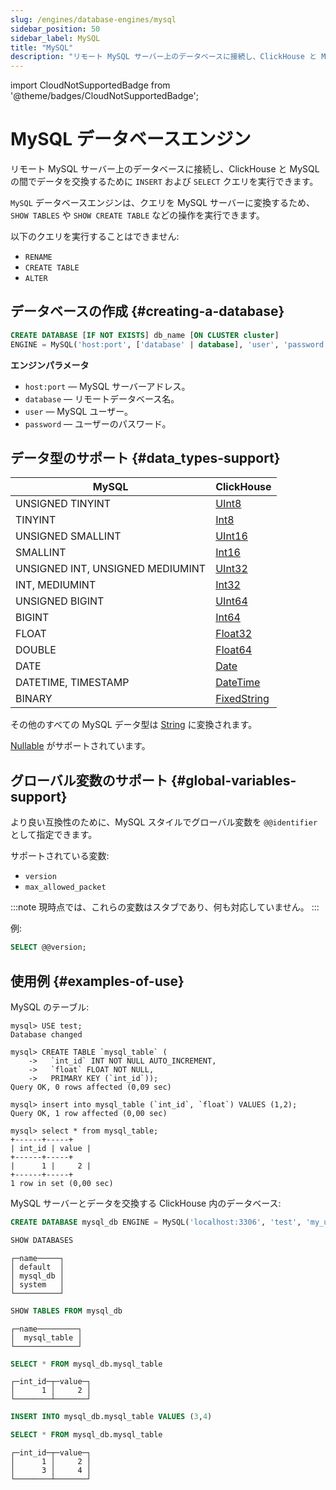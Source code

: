 ```yaml
---
slug: /engines/database-engines/mysql
sidebar_position: 50
sidebar_label: MySQL
title: "MySQL"
description: "リモート MySQL サーバー上のデータベースに接続し、ClickHouse と MySQL の間でデータを交換するために `INSERT` および `SELECT` クエリを実行できるようにします。"
---
```


import CloudNotSupportedBadge from '@theme/badges/CloudNotSupportedBadge';


# MySQL データベースエンジン

<CloudNotSupportedBadge />

リモート MySQL サーバー上のデータベースに接続し、ClickHouse と MySQL の間でデータを交換するために `INSERT` および `SELECT` クエリを実行できます。

`MySQL` データベースエンジンは、クエリを MySQL サーバーに変換するため、`SHOW TABLES` や `SHOW CREATE TABLE` などの操作を実行できます。

以下のクエリを実行することはできません:

- `RENAME`
- `CREATE TABLE`
- `ALTER`

## データベースの作成 {#creating-a-database}

``` sql
CREATE DATABASE [IF NOT EXISTS] db_name [ON CLUSTER cluster]
ENGINE = MySQL('host:port', ['database' | database], 'user', 'password')
```

**エンジンパラメータ**

- `host:port` — MySQL サーバーアドレス。
- `database` — リモートデータベース名。
- `user` — MySQL ユーザー。
- `password` — ユーザーのパスワード。

## データ型のサポート {#data_types-support}

| MySQL                            | ClickHouse                                                   |
|----------------------------------|--------------------------------------------------------------|
| UNSIGNED TINYINT                 | [UInt8](../../sql-reference/data-types/int-uint.md)          |
| TINYINT                          | [Int8](../../sql-reference/data-types/int-uint.md)           |
| UNSIGNED SMALLINT                | [UInt16](../../sql-reference/data-types/int-uint.md)         |
| SMALLINT                         | [Int16](../../sql-reference/data-types/int-uint.md)          |
| UNSIGNED INT, UNSIGNED MEDIUMINT | [UInt32](../../sql-reference/data-types/int-uint.md)         |
| INT, MEDIUMINT                   | [Int32](../../sql-reference/data-types/int-uint.md)          |
| UNSIGNED BIGINT                  | [UInt64](../../sql-reference/data-types/int-uint.md)         |
| BIGINT                           | [Int64](../../sql-reference/data-types/int-uint.md)          |
| FLOAT                            | [Float32](../../sql-reference/data-types/float.md)           |
| DOUBLE                           | [Float64](../../sql-reference/data-types/float.md)           |
| DATE                             | [Date](../../sql-reference/data-types/date.md)               |
| DATETIME, TIMESTAMP              | [DateTime](../../sql-reference/data-types/datetime.md)       |
| BINARY                           | [FixedString](../../sql-reference/data-types/fixedstring.md) |

その他のすべての MySQL データ型は [String](../../sql-reference/data-types/string.md) に変換されます。

[Nullable](../../sql-reference/data-types/nullable.md) がサポートされています。

## グローバル変数のサポート {#global-variables-support}

より良い互換性のために、MySQL スタイルでグローバル変数を `@@identifier` として指定できます。

サポートされている変数:
- `version`
- `max_allowed_packet`

:::note
現時点では、これらの変数はスタブであり、何も対応していません。
:::

例:

``` sql
SELECT @@version;
```

## 使用例 {#examples-of-use}

MySQL のテーブル:

``` text
mysql> USE test;
Database changed

mysql> CREATE TABLE `mysql_table` (
    ->   `int_id` INT NOT NULL AUTO_INCREMENT,
    ->   `float` FLOAT NOT NULL,
    ->   PRIMARY KEY (`int_id`));
Query OK, 0 rows affected (0,09 sec)

mysql> insert into mysql_table (`int_id`, `float`) VALUES (1,2);
Query OK, 1 row affected (0,00 sec)

mysql> select * from mysql_table;
+------+-----+
| int_id | value |
+------+-----+
|      1 |     2 |
+------+-----+
1 row in set (0,00 sec)
```

MySQL サーバーとデータを交換する ClickHouse 内のデータベース:

``` sql
CREATE DATABASE mysql_db ENGINE = MySQL('localhost:3306', 'test', 'my_user', 'user_password') SETTINGS read_write_timeout=10000, connect_timeout=100;
```

``` sql
SHOW DATABASES
```

``` text
┌─name─────┐
│ default  │
│ mysql_db │
│ system   │
└──────────┘
```

``` sql
SHOW TABLES FROM mysql_db
```

``` text
┌─name─────────┐
│  mysql_table │
└──────────────┘
```

``` sql
SELECT * FROM mysql_db.mysql_table
```

``` text
┌─int_id─┬─value─┐
│      1 │     2 │
└────────┴───────┘
```

``` sql
INSERT INTO mysql_db.mysql_table VALUES (3,4)
```

``` sql
SELECT * FROM mysql_db.mysql_table
```

``` text
┌─int_id─┬─value─┐
│      1 │     2 │
│      3 │     4 │
└────────┴───────┘
```
